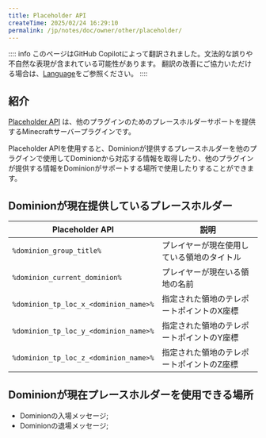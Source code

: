 ```yaml
---
title: Placeholder API
createTime: 2025/02/24 16:29:10
permalink: /jp/notes/doc/owner/other/placeholder/
---
```


:::: info
このページはGitHub Copilotによって翻訳されました。文法的な誤りや不自然な表現が含まれている可能性があります。
翻訳の改善にご協力いただける場合は、[Language](/jp/notes/doc/owner/config-ref/languages/)をご参照ください。
::::

## 紹介

[Placeholder API](https://wiki.placeholderapi.com/) は、他のプラグインのためのプレースホルダーサポートを提供するMinecraftサーバープラグインです。

Placeholder
APIを使用すると、Dominionが提供するプレースホルダーを他のプラグインで使用してDominionから対応する情報を取得したり、他のプラグインが提供する情報をDominionがサポートする場所で使用したりすることができます。

## Dominionが現在提供しているプレースホルダー

| Placeholder API                       | 説明                    |
|---------------------------------------|-----------------------|
| `%dominion_group_title%`              | プレイヤーが現在使用している領地のタイトル |
| `%dominion_current_dominion%`         | プレイヤーが現在いる領地の名前       |
| `%dominion_tp_loc_x_<dominion_name>%` | 指定された領地のテレポートポイントのX座標 |
| `%dominion_tp_loc_y_<dominion_name>%` | 指定された領地のテレポートポイントのY座標 |
| `%dominion_tp_loc_z_<dominion_name>%` | 指定された領地のテレポートポイントのZ座標 |

## Dominionが現在プレースホルダーを使用できる場所

- Dominionの入場メッセージ;
- Dominionの退場メッセージ;